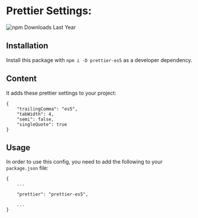 # Prettier Settings:

![npm Downloads Last Year](https://img.shields.io/npm/dy/prettier-es5)

## Installation

Install this package with `npm i -D prettier-es5` as a developer dependency.

## Content

It adds these prettier settings to your project:

```
{
    "trailingComma": "es5",
    "tabWidth": 4,
    "semi": false,
    "singleQuote": true
}
```

## Usage

In order to use this config, you need to add the following to your `package.json` file:

```
{
    ...

    "prettier": "prettier-es5",

    ...
}
```
